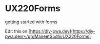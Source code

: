 # UX220Forms
getting started with forms

Edit this on [https://diy-pwa.dev](https://diy-pwa.dev/~/gh/ManeetSodhi/UX220Forms)
